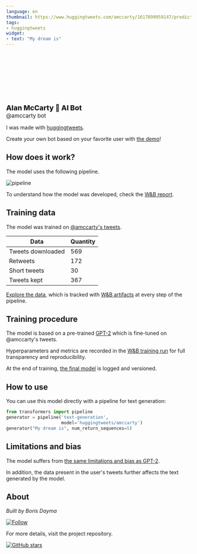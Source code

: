 ```yaml
---
language: en
thumbnail: https://www.huggingtweets.com/amccarty/1617899959147/predictions.png
tags:
- huggingtweets
widget:
- text: "My dream is"
---
```


<div>
<div style="width: 132px; height:132px; border-radius: 50%; background-size: cover; background-image: url('https://pbs.twimg.com/profile_images/83933348/IMG00128_400x400.jpg')">
</div>
<div style="margin-top: 8px; font-size: 19px; font-weight: 800">Alan McCarty 🤖 AI Bot </div>
<div style="font-size: 15px">@amccarty bot</div>
</div>

I was made with [huggingtweets](https://github.com/borisdayma/huggingtweets).

Create your own bot based on your favorite user with [the demo](https://colab.research.google.com/github/borisdayma/huggingtweets/blob/master/huggingtweets-demo.ipynb)!

## How does it work?

The model uses the following pipeline.

![pipeline](https://github.com/borisdayma/huggingtweets/blob/master/img/pipeline.png?raw=true)

To understand how the model was developed, check the [W&B report](https://wandb.ai/wandb/huggingtweets/reports/HuggingTweets-Train-a-Model-to-Generate-Tweets--VmlldzoxMTY5MjI).

## Training data

The model was trained on [@amccarty's tweets](https://twitter.com/amccarty).

| Data | Quantity |
| --- | --- |
| Tweets downloaded | 569 |
| Retweets | 172 |
| Short tweets | 30 |
| Tweets kept | 367 |

[Explore the data](https://wandb.ai/wandb/huggingtweets/runs/l51uxin3/artifacts), which is tracked with [W&B artifacts](https://docs.wandb.com/artifacts) at every step of the pipeline.

## Training procedure

The model is based on a pre-trained [GPT-2](https://huggingface.co/gpt2) which is fine-tuned on @amccarty's tweets.

Hyperparameters and metrics are recorded in the [W&B training run](https://wandb.ai/wandb/huggingtweets/runs/1bw34kk4) for full transparency and reproducibility.

At the end of training, [the final model](https://wandb.ai/wandb/huggingtweets/runs/1bw34kk4/artifacts) is logged and versioned.

## How to use

You can use this model directly with a pipeline for text generation:

```python
from transformers import pipeline
generator = pipeline('text-generation',
                     model='huggingtweets/amccarty')
generator("My dream is", num_return_sequences=5)
```

## Limitations and bias

The model suffers from [the same limitations and bias as GPT-2](https://huggingface.co/gpt2#limitations-and-bias).

In addition, the data present in the user's tweets further affects the text generated by the model.

## About

*Built by Boris Dayma*

[![Follow](https://img.shields.io/twitter/follow/borisdayma?style=social)](https://twitter.com/intent/follow?screen_name=borisdayma)

For more details, visit the project repository.

[![GitHub stars](https://img.shields.io/github/stars/borisdayma/huggingtweets?style=social)](https://github.com/borisdayma/huggingtweets)
